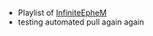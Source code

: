 - Playlist of [InfiniteEpheM](https://github.com/pparocza/InfiniteEpheM)
- testing automated pull again again
